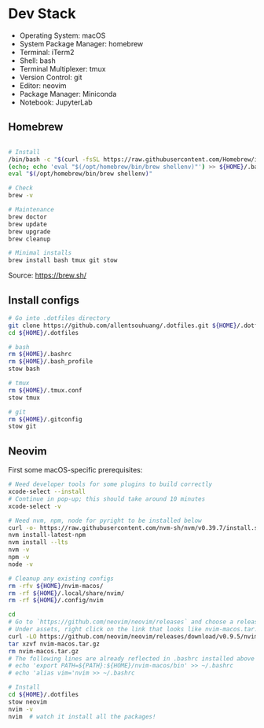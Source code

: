 # Dev Stack

- Operating System: macOS
- System Package Manager: homebrew
- Terminal: iTerm2
- Shell: bash
- Terminal Multiplexer: tmux
- Version Control: git
- Editor: neovim
- Package Manager: Miniconda
- Notebook: JupyterLab

## Homebrew

``` bash

# Install
/bin/bash -c "$(curl -fsSL https://raw.githubusercontent.com/Homebrew/install/HEAD/install.sh)"
(echo; echo 'eval "$(/opt/homebrew/bin/brew shellenv)"') >> ${HOME}/.bash_profile
eval "$(/opt/homebrew/bin/brew shellenv)"

# Check
brew -v

# Maintenance
brew doctor
brew update
brew upgrade
brew cleanup

# Minimal installs
brew install bash tmux git stow
```

Source: https://brew.sh/

## Install configs

``` bash
# Go into .dotfiles directory
git clone https://github.com/allentsouhuang/.dotfiles.git ${HOME}/.dotfiles
cd ${HOME}/.dotfiles

# bash
rm ${HOME}/.bashrc
rm ${HOME}/.bash_profile
stow bash

# tmux
rm ${HOME}/.tmux.conf
stow tmux

# git
rm ${HOME}/.gitconfig
stow git
```

## Neovim

First some macOS-specific prerequisites:

``` bash
# Need developer tools for some plugins to build correctly
xcode-select --install
# Continue in pop-up; this should take around 10 minutes
xcode-select -v

# Need nvm, npm, node for pyright to be installed below
curl -o- https://raw.githubusercontent.com/nvm-sh/nvm/v0.39.7/install.sh | bash
nvm install-latest-npm
nvm install --lts
nvm -v
npm -v
node -v
```

``` bash
# Cleanup any existing configs
rm -rfv ${HOME}/nvim-macos/
rm -rf ${HOME}/.local/share/nvim/
rm -rf ${HOME}/.config/nvim

cd
# Go to `https://github.com/neovim/neovim/releases` and choose a release that you want.
# Under assets, right click on the link that looks like nvim-macos.tar.gz and copy the link.
curl -LO https://github.com/neovim/neovim/releases/download/v0.9.5/nvim-macos.tar.gz
tar xzvf nvim-macos.tar.gz
rm nvim-macos.tar.gz
# The following lines are already reflected in .bashrc installed above
# echo 'export PATH=${PATH}:${HOME}/nvim-macos/bin' >> ~/.bashrc 
# echo 'alias vim='nvim >> ~/.bashrc 

# Install
cd ${HOME}/.dotfiles
stow neovim
nvim -v 
nvim  # watch it install all the packages!
```
